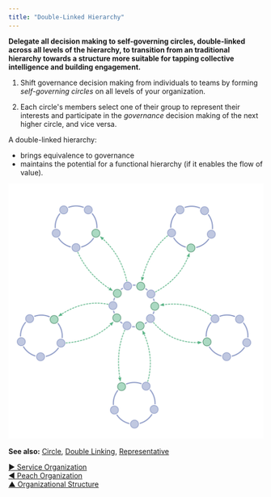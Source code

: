 ```yaml
---
title: "Double-Linked Hierarchy"
---
```



**Delegate all decision making to self-governing circles, double-linked across all levels of the hierarchy, to transition from an traditional hierarchy towards a structure more suitable for tapping collective intelligence and building engagement.**

1. Shift governance decision making from individuals to teams by forming <dfn data-info="Self-Governance: People governing themselves within the constraints of a domain.">self-governing</dfn> <dfn data-info="Circle: A self-governing and semi-autonomous team of equivalent people who collaborate to account for a domain.">circles</dfn> on all levels of your organization.

2. Each circle's members select one of their group to represent their interests and participate in the <dfn data-info="Governance: The act of setting objectives, and making and evolving decisions that guide people towards achieving them.">governance</dfn> decision making of the next higher circle, and vice versa.

A double-linked hierarchy:

- brings equivalence to governance
- maintains the potential for a functional hierarchy (if it enables the flow of value).

![A double-linked hierarchy: not your typical hierarchy](img/structural-patterns/double-linked-hierarchy.png)

**See also:** [Circle](Circle.html), [Double Linking](Double-Linking.html), [Representative](Representative.html)

[&#9654; Service Organization](service-organization.html)<br/>[&#9664; Peach Organization](peach-organization.html)<br/>[&#9650; Organizational Structure](organizational-structure.html)

